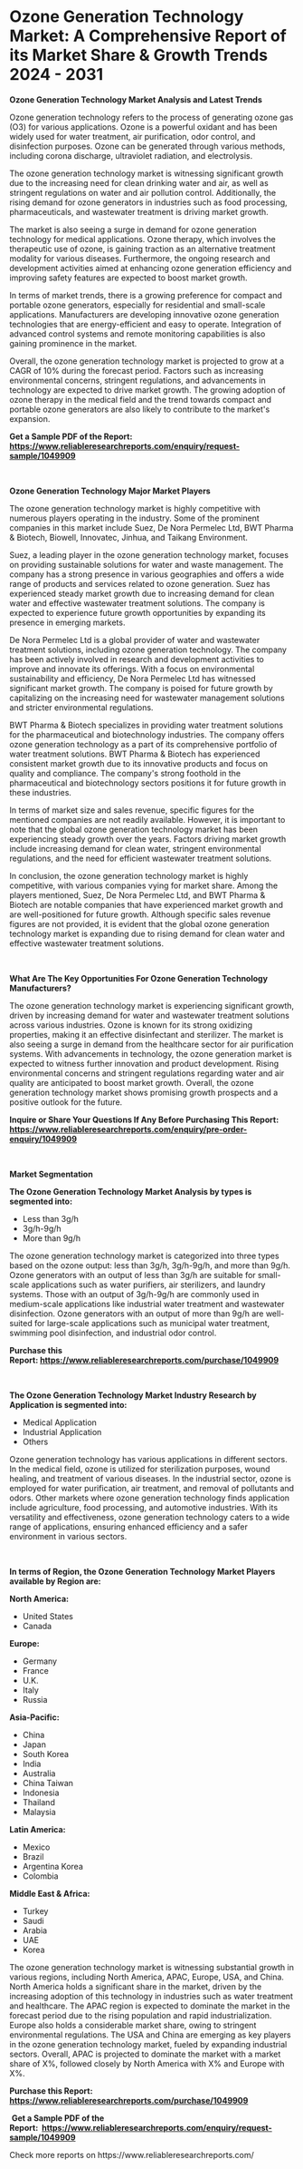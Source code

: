 <p><h1>Ozone Generation Technology Market: A Comprehensive Report of its Market Share & Growth Trends 2024 - 2031</h1></p><p><strong>Ozone Generation Technology Market Analysis and Latest Trends</strong></p>
<p><p>Ozone generation technology refers to the process of generating ozone gas (O3) for various applications. Ozone is a powerful oxidant and has been widely used for water treatment, air purification, odor control, and disinfection purposes. Ozone can be generated through various methods, including corona discharge, ultraviolet radiation, and electrolysis.</p><p>The ozone generation technology market is witnessing significant growth due to the increasing need for clean drinking water and air, as well as stringent regulations on water and air pollution control. Additionally, the rising demand for ozone generators in industries such as food processing, pharmaceuticals, and wastewater treatment is driving market growth.</p><p>The market is also seeing a surge in demand for ozone generation technology for medical applications. Ozone therapy, which involves the therapeutic use of ozone, is gaining traction as an alternative treatment modality for various diseases. Furthermore, the ongoing research and development activities aimed at enhancing ozone generation efficiency and improving safety features are expected to boost market growth.</p><p>In terms of market trends, there is a growing preference for compact and portable ozone generators, especially for residential and small-scale applications. Manufacturers are developing innovative ozone generation technologies that are energy-efficient and easy to operate. Integration of advanced control systems and remote monitoring capabilities is also gaining prominence in the market.</p><p>Overall, the ozone generation technology market is projected to grow at a CAGR of 10% during the forecast period. Factors such as increasing environmental concerns, stringent regulations, and advancements in technology are expected to drive market growth. The growing adoption of ozone therapy in the medical field and the trend towards compact and portable ozone generators are also likely to contribute to the market's expansion.</p></p>
<p><strong>Get a Sample PDF of the Report:&nbsp; <a href="https://www.reliableresearchreports.com/enquiry/request-sample/1049909">https://www.reliableresearchreports.com/enquiry/request-sample/1049909</a></strong></p>
<p>&nbsp;</p>
<p><strong>Ozone Generation Technology Major Market Players</strong></p>
<p><p>The ozone generation technology market is highly competitive with numerous players operating in the industry. Some of the prominent companies in this market include Suez, De Nora Permelec Ltd, BWT Pharma & Biotech, Biowell, Innovatec, Jinhua, and Taikang Environment.</p><p>Suez, a leading player in the ozone generation technology market, focuses on providing sustainable solutions for water and waste management. The company has a strong presence in various geographies and offers a wide range of products and services related to ozone generation. Suez has experienced steady market growth due to increasing demand for clean water and effective wastewater treatment solutions. The company is expected to experience future growth opportunities by expanding its presence in emerging markets.</p><p>De Nora Permelec Ltd is a global provider of water and wastewater treatment solutions, including ozone generation technology. The company has been actively involved in research and development activities to improve and innovate its offerings. With a focus on environmental sustainability and efficiency, De Nora Permelec Ltd has witnessed significant market growth. The company is poised for future growth by capitalizing on the increasing need for wastewater management solutions and stricter environmental regulations.</p><p>BWT Pharma & Biotech specializes in providing water treatment solutions for the pharmaceutical and biotechnology industries. The company offers ozone generation technology as a part of its comprehensive portfolio of water treatment solutions. BWT Pharma & Biotech has experienced consistent market growth due to its innovative products and focus on quality and compliance. The company's strong foothold in the pharmaceutical and biotechnology sectors positions it for future growth in these industries.</p><p>In terms of market size and sales revenue, specific figures for the mentioned companies are not readily available. However, it is important to note that the global ozone generation technology market has been experiencing steady growth over the years. Factors driving market growth include increasing demand for clean water, stringent environmental regulations, and the need for efficient wastewater treatment solutions.</p><p>In conclusion, the ozone generation technology market is highly competitive, with various companies vying for market share. Among the players mentioned, Suez, De Nora Permelec Ltd, and BWT Pharma & Biotech are notable companies that have experienced market growth and are well-positioned for future growth. Although specific sales revenue figures are not provided, it is evident that the global ozone generation technology market is expanding due to rising demand for clean water and effective wastewater treatment solutions.</p></p>
<p>&nbsp;</p>
<p><strong>What Are The Key Opportunities For Ozone Generation Technology Manufacturers?</strong></p>
<p><p>The ozone generation technology market is experiencing significant growth, driven by increasing demand for water and wastewater treatment solutions across various industries. Ozone is known for its strong oxidizing properties, making it an effective disinfectant and sterilizer. The market is also seeing a surge in demand from the healthcare sector for air purification systems. With advancements in technology, the ozone generation market is expected to witness further innovation and product development. Rising environmental concerns and stringent regulations regarding water and air quality are anticipated to boost market growth. Overall, the ozone generation technology market shows promising growth prospects and a positive outlook for the future.</p></p>
<p><strong>Inquire or Share Your Questions If Any Before Purchasing This Report: <a href="https://www.reliableresearchreports.com/enquiry/pre-order-enquiry/1049909">https://www.reliableresearchreports.com/enquiry/pre-order-enquiry/1049909</a></strong></p>
<p>&nbsp;</p>
<p><strong>Market Segmentation</strong></p>
<p><strong>The Ozone Generation Technology Market Analysis by types is segmented into:</strong></p>
<p><ul><li>Less than 3g/h</li><li>3g/h-9g/h</li><li>More than 9g/h</li></ul></p>
<p><p>The ozone generation technology market is categorized into three types based on the ozone output: less than 3g/h, 3g/h-9g/h, and more than 9g/h. Ozone generators with an output of less than 3g/h are suitable for small-scale applications such as water purifiers, air sterilizers, and laundry systems. Those with an output of 3g/h-9g/h are commonly used in medium-scale applications like industrial water treatment and wastewater disinfection. Ozone generators with an output of more than 9g/h are well-suited for large-scale applications such as municipal water treatment, swimming pool disinfection, and industrial odor control.</p></p>
<p><strong>Purchase this Report:&nbsp;<a href="https://www.reliableresearchreports.com/purchase/1049909">https://www.reliableresearchreports.com/purchase/1049909</a></strong></p>
<p>&nbsp;</p>
<p><strong>The Ozone Generation Technology Market Industry Research by Application is segmented into:</strong></p>
<p><ul><li>Medical Application</li><li>Industrial Application</li><li>Others</li></ul></p>
<p><p>Ozone generation technology has various applications in different sectors. In the medical field, ozone is utilized for sterilization purposes, wound healing, and treatment of various diseases. In the industrial sector, ozone is employed for water purification, air treatment, and removal of pollutants and odors. Other markets where ozone generation technology finds application include agriculture, food processing, and automotive industries. With its versatility and effectiveness, ozone generation technology caters to a wide range of applications, ensuring enhanced efficiency and a safer environment in various sectors.</p></p>
<p>&nbsp;</p>
<p><strong>In terms of Region, the Ozone Generation Technology Market Players available by Region are:</strong></p>
<p>
    <p> <strong> North America: </strong>
        <ul>
            <li>United States</li>
            <li>Canada</li>
        </ul>
        </p> 
    <p> <strong> Europe: </strong>
        <ul>
            <li>Germany</li>
            <li>France</li>
            <li>U.K.</li>
            <li>Italy</li>
            <li>Russia</li>
        </ul>
        </p> 
    <p> <strong> Asia-Pacific: </strong>
        <ul>
            <li>China</li>
            <li>Japan</li>
            <li>South Korea</li>
            <li>India</li>
            <li>Australia</li>
            <li>China Taiwan</li>
            <li>Indonesia</li>
            <li>Thailand</li>
            <li>Malaysia</li>
        </ul>
        </p> 
    <p> <strong> Latin America: </strong>
        <ul>
            <li>Mexico</li>
            <li>Brazil</li>
            <li>Argentina Korea</li>
            <li>Colombia</li>
        </ul>
        </p> 
    <p> <strong> Middle East & Africa: </strong>
        <ul>
            <li>Turkey</li>
            <li>Saudi</li>
            <li>Arabia</li>
            <li>UAE</li>
            <li>Korea</li>
        </ul>
    </p>
    </p>
<p><p>The ozone generation technology market is witnessing substantial growth in various regions, including North America, APAC, Europe, USA, and China. North America holds a significant share in the market, driven by the increasing adoption of this technology in industries such as water treatment and healthcare. The APAC region is expected to dominate the market in the forecast period due to the rising population and rapid industrialization. Europe also holds a considerable market share, owing to stringent environmental regulations. The USA and China are emerging as key players in the ozone generation technology market, fueled by expanding industrial sectors. Overall, APAC is projected to dominate the market with a market share of X%, followed closely by North America with X% and Europe with X%.</p></p>
<p><strong>Purchase this Report: <a href="https://www.reliableresearchreports.com/purchase/1049909">https://www.reliableresearchreports.com/purchase/1049909</a></strong></p>
<p>&nbsp;<strong>Get a Sample PDF of the Report:&nbsp;&nbsp;<a href="https://www.reliableresearchreports.com/enquiry/request-sample/1049909">https://www.reliableresearchreports.com/enquiry/request-sample/1049909</a></strong></p>
<p><strong></strong></p>
<p>Check more reports on https://www.reliableresearchreports.com/</p>